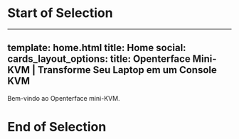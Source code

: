 # Start of Selection
---
template: home.html
title: Home
social:
  cards_layout_options:
    title: Openterface Mini-KVM | Transforme Seu Laptop em um Console KVM
---

Bem-vindo ao Openterface mini-KVM.
# End of Selection
